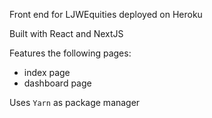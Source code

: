 Front end for LJWEquities deployed on Heroku

Built with React and NextJS

Features the following pages:
* index page
* dashboard page

Uses `Yarn` as package manager